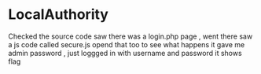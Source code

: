 # LocalAuthority
Checked the source code saw there was a login.php page , went there saw a js code called secure.js opend that too to see what happens it gave me admin password , just loggged in with username and password it shows flag